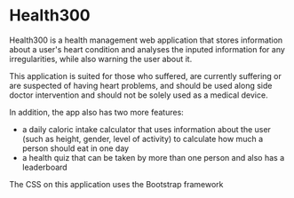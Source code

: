 # Health300

Health300 is a health management web application that stores information about a user's heart condition and analyses the inputed information for any irregularities, while also warning the user about it.

This application is suited for those who suffered, are currently suffering or are suspected of having heart problems, and should be used along side doctor intervention and should not be solely used as a medical device.

In addition, the app also has two more features:
  * a daily caloric intake calculator that uses information about the user (such as height, gender, level of activity) to calculate how much a person should eat in one day
  * a health quiz that can be taken by more than one person and also has a leaderboard

The CSS on this application uses the Bootstrap framework

